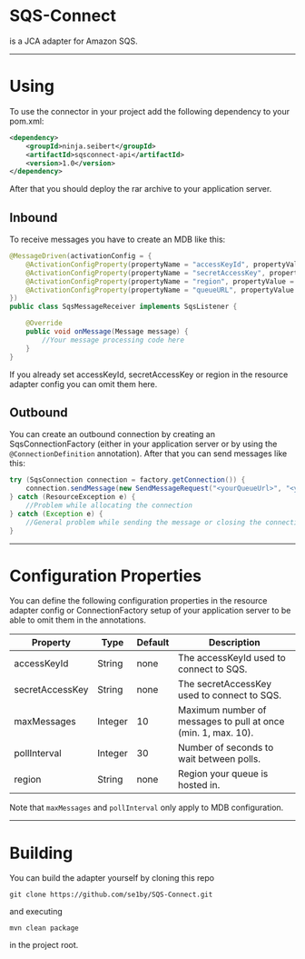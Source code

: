 # SQS-Connect
is a JCA adapter for Amazon SQS.

---

# Using
To use the connector in your project add the following dependency to your pom.xml:

```xml
<dependency>
    <groupId>ninja.seibert</groupId>
    <artifactId>sqsconnect-api</artifactId>
    <version>1.0</version>
</dependency>
```

After that you should deploy the rar archive to your application server.

## Inbound
To receive messages you have to create an MDB like this:

```java
@MessageDriven(activationConfig = {
	@ActivationConfigProperty(propertyName = "accessKeyId", propertyValue = "<yourAccessKeyId>"),
   	@ActivationConfigProperty(propertyName = "secretAccessKey", propertyValue = "<yourSecretAccessKey>"),
  	@ActivationConfigProperty(propertyName = "region", propertyValue = "<yourRegion>"),
    @ActivationConfigProperty(propertyName = "queueURL", propertyValue = "<yourQueueUrl>")
})
public class SqsMessageReceiver implements SqsListener {

    @Override
    public void onMessage(Message message) {
    	//Your message processing code here
    }
}
```
If you already set accessKeyId, secretAccessKey or region in the resource adapter config you can omit them here.

## Outbound
You can create an outbound connection by creating an SqsConnectionFactory (either in your application server or by using the `@ConnectionDefinition` annotation). After that you can send messages like this:

```java
try (SqsConnection connection = factory.getConnection()) {
    connection.sendMessage(new SendMessageRequest("<yourQueueUrl>", "<yourContent>"));
} catch (ResourceException e) {
    //Problem while allocating the connection
} catch (Exception e) {
    //General problem while sending the message or closing the connection
}
```

---

# Configuration Properties
You can define the following configuration properties in the resource adapter config or ConnectionFactory setup of your application server to be able to omit them in the annotations.

Property|Type|Default|Description
------- | -- | ----- | ----------
accessKeyId | String | none | The accessKeyId used to connect to SQS.
secretAccessKey | String | none | The secretAccessKey used to connect to SQS.
maxMessages| Integer | 10 | Maximum number of messages to pull at once (min. 1, max. 10).
pollInterval | Integer | 30 | Number of seconds to wait between polls.
region | String | none | Region your queue is hosted in.

Note that `maxMessages` and `pollInterval` only apply to MDB configuration.

---

# Building

You can build the adapter yourself by cloning this repo

```shell
git clone https://github.com/se1by/SQS-Connect.git
```

and executing

```shell
mvn clean package
```

in the project root.

